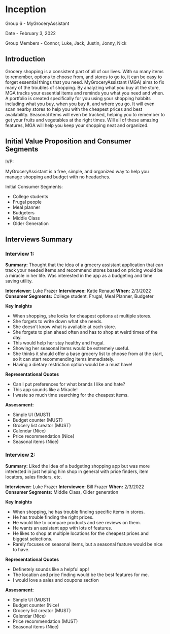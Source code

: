 # Inception

Group 6 - MyGroceryAssistant

Date - February 3, 2022

Group Members - Connor, Luke, Jack, Justin, Jonny, Nick

## Introduction

Grocery shopping is a consistent part of all of our lives. With so many items to remember, options to choose from, and stores to go to, it can be easy to forget essential things that you need. MyGroceryAssistant (MGA) aims to fix many of the troubles of shopping. By analyzing what you buy at the store, MGA tracks your essential items and reminds you what you need and when. A portfolio is created specifically for you using your shopping habbits including what you buy, when you buy it, and where you go. It will even scan nearby stores to help you with the cheapest prices and best availability. Seasonal items will even be tracked, helping you to remember to get your fruits and vegetables at the right times. Will all of these amazing features, MGA will help you keep your shopping neat and organized.  

## Initial Value Proposition and Consumer Segments

IVP: 

MyGroceryAssistant is a free, simple, and organized way to help you manage shopping and budget with no headaches. 

Initial Consumer Segments:

* College students
* Frugal people
* Meal planner
* Budgeters
* Middle Class
* Older Generation

## Interviews Summary

### Interview 1: 

**Summary:** Thought that the idea of a grocery assistant application that can track your needed items and recommend stores based on pricing would be a miracle in her life. Was interested in the app as a budgeting and time saving utility. 

**Interviewer:** Luke Frazer
**Interviewee:** Katie Renaud
**When:** 2/3/2022
**Consumer Segments:** College student, Frugal, Meal Planner, Budgeter

**Key Insights**

* When shopping, she looks for cheapest options at multiple stores.
* She forgets to write down what she needs. 
* She doesn't know what is available at each store.
* She forgets to plan ahead often and has to shop at weird times of the day. 
* This would help her stay healthy and frugal.
* Showing her seasonal items would be extremely useful.
* She thinks it should offer a base grocery list to choose from at the start, so it can start recommending items immediately. 
* Having a dietary restriction option would be a must have!

**Representational Quotes**

* Can I put preferences for what brands I like and hate?
* This app sounds like a Miracle!
* I waste so much time searching for the cheapest items.

**Assessment:**

* Simple UI (MUST)
* Budget counter (MUST)
* Grocery list creator (MUST)
* Calendar (Nice)
* Price recommendation (Nice)
* Seasonal items (Nice)

### Interview 2: 

**Summary:** Liked the idea of a budgeting shopping app but was more interested in just helping him shop in general with price finders, item locators, sales finders, etc.  

**Interviewer:** Luke Frazer
**Interviewee:** Bill Frazer
**When:** 2/3/2022
**Consumer Segments:** Middle Class, Older generation

**Key Insights**

* When shopping, he has trouble finding specific items in stores.
* He has trouble finding the right prices.
* He would like to compare products and see reviews on them.
* He wants an assistant app with lots of features.
* He likes to shop at multiple locations for the cheapest prices and biggest selections.
* Rarely focuses on seasonal items, but a seasonal feature would be nice to have.

**Representational Quotes**

* Definetely sounds like a helpful app!
* The location and price finding would be the best features for me.
* I would love a sales and coupons section

**Assessment:**

* Simple UI (MUST)
* Budget counter (Nice)
* Grocery list creator (MUST)
* Calendar (Nice)
* Price recommendation (MUST)
* Seasonal items (Nice)
